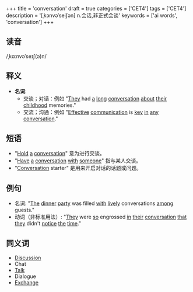 +++
title = 'conversation'
draft = true
categories = ['CET4']
tags = ['CET4']
description = '[ˌkɔnvəˈsei∫ən] n.会话,非正式会谈'
keywords = ['ai words', 'conversation']
+++

## 读音
/ˌkɑːnvəˈseɪʃ(ə)n/

## 释义
- **名词**:
   - 交谈；对话：例如 "[They](/post/they/) had [a](/post/a/) [long](/post/long/) [conversation](/post/conversation/) [about](/post/about/) [their](/post/their/) [childhood](/post/childhood/) memories."
   - 交流；沟通：例如 "[Effective](/post/effective/) [communication](/post/communication/) is [key](/post/key/) [in](/post/in/) [any](/post/any/) [conversation](/post/conversation/)."

## 短语
- "[Hold](/post/hold/) [a](/post/a/) [conversation](/post/conversation/)" 意为进行交谈。
- "[Have](/post/have/) [a](/post/a/) [conversation](/post/conversation/) [with](/post/with/) [someone](/post/someone/)" 指与某人交谈。
- "[Conversation](/post/conversation/) starter" 是用来开启对话的话题或问题。

## 例句
- 名词: "[The](/post/the/) [dinner](/post/dinner/) [party](/post/party/) was filled [with](/post/with/) [lively](/post/lively/) conversations [among](/post/among/) guests."
- 动词（非标准用法）: "[They](/post/they/) were [so](/post/so/) engrossed [in](/post/in/) [their](/post/their/) [conversation](/post/conversation/) [that](/post/that/) [they](/post/they/) didn't [notice](/post/notice/) [the](/post/the/) [time](/post/time/)."

## 同义词
- [Discussion](/post/discussion/)
- Chat
- [Talk](/post/talk/)
- Dialogue
- [Exchange](/post/exchange/)
